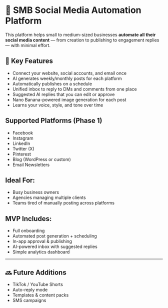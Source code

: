 # 🚀 SMB Social Media Automation Platform

This platform helps small to medium-sized businesses **automate all their social media content** — from creation to publishing to engagement replies — with minimal effort.

## 🔧 Key Features
- Connect your website, social accounts, and email once
- AI generates weekly/monthly posts for each platform
- Automatically publishes on a schedule
- Unified inbox to reply to DMs and comments from one place
- Suggested AI replies that you can edit or approve
- Nano Banana-powered image generation for each post
- Learns your voice, style, and tone over time

## Supported Platforms (Phase 1)
- Facebook
- Instagram
- LinkedIn
- Twitter (X)
- Pinterest
- Blog (WordPress or custom)
- Email Newsletters

## Ideal For:
- Busy business owners
- Agencies managing multiple clients
- Teams tired of manually posting across platforms

## MVP Includes:
- Full onboarding
- Automated post generation + scheduling
- In-app approval & publishing
- AI-powered inbox with suggested replies
- Simple analytics dashboard

---

## 🔜 Future Additions
- TikTok / YouTube Shorts
- Auto-reply mode
- Templates & content packs
- SMS campaigns